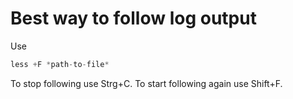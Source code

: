 # Best way to follow log output

Use
```java
less +F *path-to-file*
```
To stop following use Strg+C.
To start following again use Shift+F.
